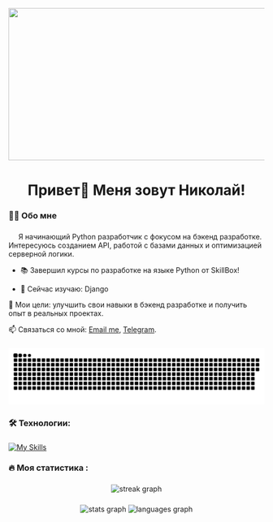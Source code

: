 

<br clear="both">

<div align="center">
  <img height="300" width="600" src="https://user-images.githubusercontent.com/74038190/225813708-98b745f2-7d22-48cf-9150-083f1b00d6c9.gif"  />
</div>

###

<h1 align="center">Привет👋 Меня зовут Николай!</h1>



###

<h3 align="left">👩‍💻  Обо мне</h3>

###

<p align="left">&nbsp;&nbsp;&nbsp;&nbsp; Я начинающий Python разработчик с фокусом на бэкенд разработке. Интересуюсь созданием API, работой с базами данных и оптимизацией серверной логики. <br>

- 📚 Завершил курсы по разработке на языке Python от SkillBox!

- 🌱 Сейчас изучаю: Django

🎯 Мои цели: улучшить свои навыки в бэкенд разработке и получить опыт в реальных проектах.

📫 Связаться со мной: [Email me](mailto:Bogachev.pro@gmail.com), [Telegram](https://t.me/NikolayBogachev).

###

<p align="center">
 <img width="600" src="doc/github-snake.svg" alt="snake"/>
</p>


###

<h3 align="left">🛠 Технологии:</h3>

###

[![My Skills](https://skillicons.dev/icons?i=git,python,fastapi,flask,postgresql,mysql,docker,ubuntu)](https://skillicons.dev)
###


###

<h3 align="left">🔥   Моя статистика :</h3>

###

<div align="center">
  <img src="https://streak-stats.demolab.com?user=nikolaybogachev&locale=en&mode=daily&theme=dark&hide_border=false&border_radius=5&order=3" height="220" alt="streak graph"  />
</div>

###

<div align="center">
  <img src="https://github-readme-stats.vercel.app/api?username=nikolaybogachev&hide_title=false&hide_rank=false&show_icons=true&include_all_commits=true&count_private=true&disable_animations=false&theme=dracula&locale=en&hide_border=false&order=1" height="150" alt="stats graph"  />
  <img src="https://github-readme-stats.vercel.app/api/top-langs?username=nikolaybogachev&locale=en&hide_title=false&layout=compact&card_width=320&langs_count=5&theme=dracula&hide_border=false&order=2" height="150" alt="languages graph"  />
</div>

###
